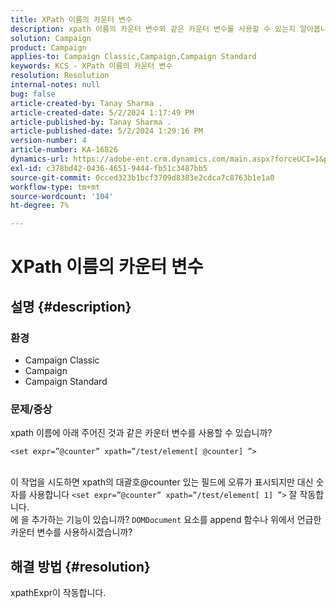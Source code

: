 ```yaml
---
title: XPath 이름의 카운터 변수
description: xpath 이름의 카운터 변수와 같은 카운터 변수를 사용할 수 있는지 알아봅니다.
solution: Campaign
product: Campaign
applies-to: Campaign Classic,Campaign,Campaign Standard
keywords: KCS - XPath 이름의 카운터 변수
resolution: Resolution
internal-notes: null
bug: false
article-created-by: Tanay Sharma .
article-created-date: 5/2/2024 1:17:49 PM
article-published-by: Tanay Sharma .
article-published-date: 5/2/2024 1:29:16 PM
version-number: 4
article-number: KA-16826
dynamics-url: https://adobe-ent.crm.dynamics.com/main.aspx?forceUCI=1&pagetype=entityrecord&etn=knowledgearticle&id=2fc2f359-8608-ef11-9f8a-6045bd026dc7
exl-id: c378bd42-0436-4651-9444-fb51c3487bb5
source-git-commit: 0cced323b1bcf3709d8383e2cdca7c8763b1e1a0
workflow-type: tm+mt
source-wordcount: '104'
ht-degree: 7%

---
```


# XPath 이름의 카운터 변수

## 설명 {#description}


### 환경

- Campaign Classic
- Campaign
- Campaign Standard


### 문제/증상

xpath 이름에 아래 주어진 것과 같은 카운터 변수를 사용할 수 있습니까?


```
<set expr=”@counter” xpath=”/test/element[ @counter] ”>
```

<br>이 작업을 시도하면 xpath의 대괄호@counter 있는 필드에 오류가 표시되지만 대신 숫자를 사용합니다 `<set expr=”@counter” xpath=”/test/element[ 1] ”>` 잘 작동합니다.<br>에 을 추가하는 기능이 있습니까? `DOMDocument` 요소를 append 함수나 위에서 언급한 카운터 변수를 사용하시겠습니까?

## 해결 방법 {#resolution}


xpathExpr이 작동합니다.
